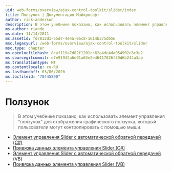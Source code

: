 ```yaml
---
uid: web-forms/overview/ajax-control-toolkit/slider/index
title: Ползунок | Документация Майкрософт
author: rick-anderson
description: В этом учебнике показано, как использовать элемент управления "ползунок" для отображения графического ползунка, который пользователи могут контролировать с помощью мыши.
ms.author: riande
ms.date: 11/14/2011
ms.assetid: fd7812d1-55d7-4e4a-96c8-1614b375db56
msc.legacyurl: /web-forms/overview/ajax-control-toolkit/slider
msc.type: chapter
ms.openlocfilehash: 8caf119a7d82f1201cc62a4de4da054902c8c3e2
ms.sourcegitcommit: e7e91932a6e91a63e2e46417626f39d6b244a3ab
ms.translationtype: MT
ms.contentlocale: ru-RU
ms.lasthandoff: 03/06/2020
ms.locfileid: "78445890"
---
```

# <a name="slider"></a>Ползунок

> В этом учебнике показано, как использовать элемент управления "ползунок" для отображения графического ползунка, который пользователи могут контролировать с помощью мыши.

- [Элемент управления Slider с автоматической обратной передачей (C#)](using-the-slider-control-with-auto-postback-cs.md)
- [Привязка данных элемента управления Slider (C#)](databinding-the-slider-control-cs.md)
- [Элемент управления Slider с автоматической обратной передачей (VB)](using-the-slider-control-with-auto-postback-vb.md)
- [Привязка данных элемента управления Slider (VB)](databinding-the-slider-control-vb.md)
